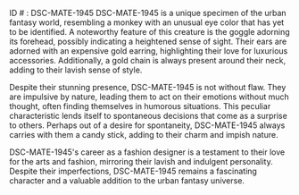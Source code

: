 ID # : DSC-MATE-1945
DSC-MATE-1945 is a unique specimen of the urban fantasy world, resembling a monkey with an unusual eye color that has yet to be identified. A noteworthy feature of this creature is the goggle adorning its forehead, possibly indicating a heightened sense of sight. Their ears are adorned with an expensive gold earring, highlighting their love for luxurious accessories. Additionally, a gold chain is always present around their neck, adding to their lavish sense of style.

Despite their stunning presence, DSC-MATE-1945 is not without flaw. They are impulsive by nature, leading them to act on their emotions without much thought, often finding themselves in humorous situations. This peculiar characteristic lends itself to spontaneous decisions that come as a surprise to others. Perhaps out of a desire for spontaneity, DSC-MATE-1945 always carries with them a candy stick, adding to their charm and impish nature.

DSC-MATE-1945's career as a fashion designer is a testament to their love for the arts and fashion, mirroring their lavish and indulgent personality. Despite their imperfections, DSC-MATE-1945 remains a fascinating character and a valuable addition to the urban fantasy universe.